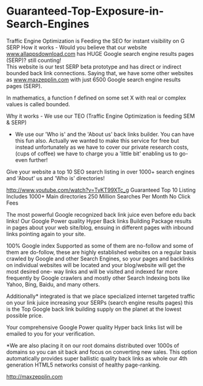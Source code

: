 Guaranteed-Top-Exposure-in-Search-Engines
=========================================

Traffic Engine Optimization is Feeding the SEO for instant visibility on G SERP
How it works  -  Would you believe that our website www.allappsdownload.com has HUGE Google search engine results pages
(SERP)? still counting!  
This website is our test SERP beta prototype and has direct or indirect bounded back link connections. 
Saying that, we have some other websites as www.maxzepplin.com with just 6500 Google search engine results pages (SERP).

In mathematics, a function f defined on some set X with real or complex values is called bounded.

Why it works  -  We use our TEO (Traffic Engine Optimization is feeding SEM & SERP) 
+ We use our 'Who is' and the 'About us' back links builder. 
You can have this fun also. Actually we wanted to make this service for free but instead unfortunately 
as we have to cover our private research costs,(cups of coffee) we have to charge you a 'little bit' 
enabling us to go-even further!

Give your website a top 10 SEO search listing in over 1000+ search engines and 'About' us and 'Who is' directories!

http://www.youtube.com/watch?v=TvKT99XTc_g
  Guaranteed Top 10 Listing
	Includes 1000+ Main directories
	250 Million Searches Per Month
	No Click Fees

The most powerful Google recognized back link juice even before edu back links! 
Our Google Power quality Hyper Back links Building Package results in pages about your web site/blog, 
ensuing in different pages with inbound links pointing again to your site.

100% Google index Supported as some of them are no-follow and some of them are do-follow, these are highly established 
websites on a regular basis crawled by Google and other Search Engines, 
so your pages and backlinks on individual websites will be located and your blog/website will get the most desired one- 
way links and will be visited and indexed far more frequently by Google crawlers and mostly other Search Indexing bots 
like Yahoo, Bing, Baidu, and many others.

Additionally* integrated is that we place specialized internet targeted traffic on your link juice increasing your 
SERPs (search engine results pages) this is the Top Google back link building supply on the planet at the lowest 
possible price.

Your comprehensive Google Power quality Hyper back links list will be emailed to you for your verification.

*We are also placing it on our root domains distributed over 1000s of domains so you can sit back and focus on 
converting new sales. This option automatically provides super ballistic quality back links as whole our 4th generation 
HTML5 networks consist of healthy page-ranking.

http://maxzepplin.com